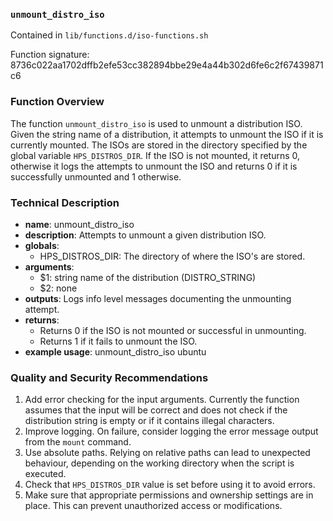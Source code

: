 ### `unmount_distro_iso`

Contained in `lib/functions.d/iso-functions.sh`

Function signature: 8736c022aa1702dffb2efe53cc382894bbe29e4a44b302d6fe6c2f67439871c6

### Function Overview

The function `unmount_distro_iso` is used to unmount a distribution ISO. Given the string name of a distribution, it attempts to unmount the ISO if it is currently mounted. The ISOs are stored in the directory specified by the global variable `HPS_DISTROS_DIR`. If the ISO is not mounted, it returns 0, otherwise it logs the attempts to unmount the ISO and returns 0 if it is successfully unmounted and 1 otherwise.

### Technical Description

- **name**: unmount_distro_iso
- **description**: Attempts to unmount a given distribution ISO.
- **globals**: 
   - HPS_DISTROS_DIR: The directory of where the ISO's are stored.
- **arguments**: 
  - $1: string name of the distribution (DISTRO_STRING)
  - $2: none
- **outputs**: Logs info level messages documenting the unmounting attempt.
- **returns**:
  - Returns 0 if the ISO is not mounted or successful in unmounting.
  - Returns 1 if it fails to unmount the ISO.
- **example usage**: unmount_distro_iso ubuntu

### Quality and Security Recommendations

1. Add error checking for the input arguments. Currently the function assumes that the input will be correct and does not check if the distribution string is empty or if it contains illegal characters.
2. Improve logging. On failure, consider logging the error message output from the `mount` command.
3. Use absolute paths. Relying on relative paths can lead to unexpected behaviour, depending on the working directory when the script is executed.
4. Check that `HPS_DISTROS_DIR` value is set before using it to avoid errors.
5. Make sure that appropriate permissions and ownership settings are in place. This can prevent unauthorized access or modifications.

